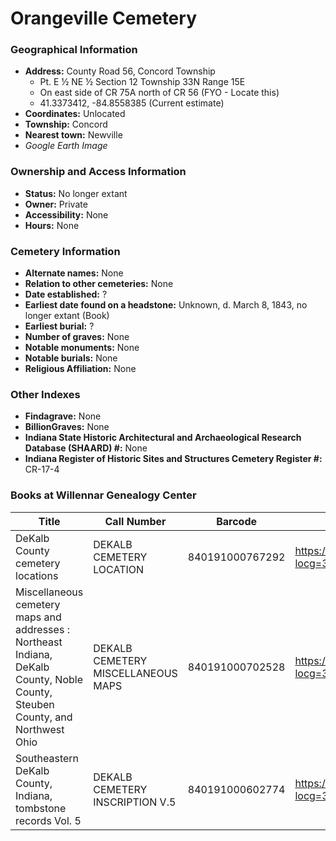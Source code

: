 # Orangeville Cemetery

### Geographical Information
- **Address:** County Road 56, Concord Township
	- Pt. E ½ NE ½ Section 12 Township 33N Range 15E
	- On east side of CR 75A north of CR 56 (FYO - Locate this)
	- 41.3373412, -84.8558385 (Current estimate)
- **Coordinates:** Unlocated
- **Township:** Concord
- **Nearest town:** Newville
- *Google Earth Image*

### Ownership and Access Information
- **Status:** No longer extant
- **Owner:** Private
- **Accessibility:** None
- **Hours:** None

### Cemetery Information
- **Alternate names:** None
- **Relation to other cemeteries:** None
- **Date established:** ?
- **Earliest date found on a headstone:** Unknown, d. March 8, 1843, no longer extant (Book)
- **Earliest burial:** ?
- **Number of graves:** None
- **Notable monuments:** None
- **Notable burials:** None
- **Religious Affiliation:** None

### Other Indexes
- **Findagrave:** None
- **BillionGraves:** None
- **Indiana State Historic Architectural and Archaeological Research Database (SHAARD) #:** None
- **Indiana Register of Historic Sites and Structures Cemetery Register #:** CR-17-4

### Books at Willennar Genealogy Center

| Title | Call Number | Barcode | Evergreen Record |
| ------------ | ------------ | ------------ | ------------ |
| DeKalb County cemetery locations | DEKALB CEMETERY LOCATION | 840191000767292 | https://evergreen.lib.in.us/eg/opac/record/20670319?locg=318 |
| Miscellaneous cemetery maps and addresses : Northeast Indiana, DeKalb County, Noble County, Steuben County, and Northwest Ohio | DEKALB CEMETERY MISCELLANEOUS MAPS | 840191000702528 | https://evergreen.lib.in.us/eg/opac/record/20673421?locg=318 |
| Southeastern DeKalb County, Indiana, tombstone records Vol. 5 | DEKALB CEMETERY INSCRIPTION V.5 | 840191000602774 | https://evergreen.lib.in.us/eg/opac/record/20670314?locg=318 |
